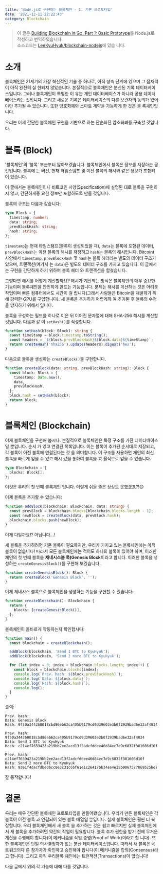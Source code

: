 ```yaml
---
title: 'Node.js로 구현하는 블록체인 - 1. 기본 프로토타입'
date: '2021-12-11 22:22:43'
category: Blockchain
---
```


> 이 글은
> [Building Blockchain in Go. Part 1: Basic Prototype](https://jeiwan.net/posts/building-blockchain-in-go-part-1/)를
> Node.js로 작성하고 번역하였습니다.  
> 소스코드는 [LeeKyuHyuk/blockchain-nodejs](https://github.com/LeeKyuHyuk/blockchain-nodejs)에 있습
> 니다.

# 소개

블록체인은 21세기의 가장 혁신적인 기술 중 하나로, 아직 성숙 단계에 있으며 그 잠재력이 아직 완전히 실
현되지 않았습니다. 본질적으로 블록체인은 분산된 기록 데이터베이스입니다. 그러나 블록체인이 특별한 이
유는 개인 데이터베이스가 아니라 공용 데이터베이스라는 것입니다. 그리고 새로운 기록은 데이터베이스의
다른 보관자의 동의가 있어야만 추가될 수 있습니다. 또한 암호화폐와 스마트 계약을 가능하게 한 것은 블
록체인입니다.

우리는 이제 간단한 블록체인 구현을 기반으로 하는 단순화된 암호화폐를 구축할 것입니다.

# 블록 (Block)

'블록체인'의 '블록' 부분부터 알아보겠습니다. 블록체인에서 블록은 정보를 저장하는 공간입니다. 블록에
는 버전, 현재 타임스탬프 및 이전 블록의 해시와 같은 정보가 포함되어 있습니다.

이 글에서는 블록체인이나 비트코인 사양(Specification)에 설명된 대로 블록을 구현하지 않고, 간단하게중
요한 정보만 포함하도록 만들 것입니다.

블록의 구조는 다음과 같습니다:

```typescript
type Block = {
  timestamp: number;
  data: string;
  prevBlockHash: string;
  hash: string;
};
```

`timestamp`는 현재 타임스탬프(블록이 생성되었을 때), `data`는 블록에 포함된 데이터,
`prevBlockHash`는 이전 블록의 해시를 저장하고 `hash`는 블록의 해시입니다. Bitcoint 사양에서
`timestamp`, `prevBlockHash` 및 `hash`는 블록 헤더라는 별도의 데이터 구조가 있으며, 트랜잭션(여기서
는 `data`)은 별도의 데이터 구조를 가지고 있습니다. 이 글에서는 구현을 간단하게 하기 위하여 블록 헤더
와 트랜젝션을 합쳤습니다.

그렇다면 해시를 어떻게 계산할까요? 해시가 계산되는 방식은 블록체인의 매우 중요한 기능이며 블록체인을
안전하게 만드는 기능입니다. 문제는 해시를 계산하는 것은 어려운 작업이며 빠른 컴퓨터에서도 시간이 걸
립니다(그래서 사람들은 Bitcoin을 채굴하기 위해 강력한 GPU를 구입합니다). 새 블록을 추가하기 어렵게하
여 추가된 후 블록의 수정을 방지하기 위해서 입니다.

블록을 구성하는 필드를 하나로 이은 뒤 이어진 문자열에 대해 SHA-256 해시를 계산할 것입니다. 다음과 같
이 `setHash()`를 작성합니다.

```typescript
function setHash(block: Block): string {
  const timeStamp = block.timestamp.toString();
  const headers = `${block.prevBlockHash}${block.data}${timeStamp}`;
  return createHash('sha256').update(headers).digest('hex');
}
```

다음으로 블록을 생성하는 `createBlock()`을 구현합니다.

```typescript
function createBlock(data: string, prevBlockHash: string): Block {
  const block: Block = {
    timestamp: Date.now(),
    data,
    prevBlockHash,
  };
  block.hash = setHash(block);
  return block;
}
```

# 블록체인 (Blockchain)

이제 블록체인을 구현해 봅시다. 본질적으로 블록체인은 특정 구조를 가진 데이터베이스일 뿐입니다. 순서
가 있고 연결된 목록입니다. 이는 블록이 추가된 순서대로 저장되고, 각 블록이 이전 블록에 연결된다는 것
을 의미합니다. 이 구조를 사용하면 체인의 최신 블록을 빠르게 얻을 수 있고 해시 값을 통하여 블록을 효
율적으로 얻을 수 있습니다.

```typescript
type Blockchain = {
  blocks: Block[];
};
```

이것은 우리의 첫 번째 블록체인 입니다. 이렇게 쉬울 줄은 상상도 못했겠죠?!😉

이제 블록을 추가할 수 있습니다:

```typescript
function addBlock(blockchain: Blockchain, data: string) {
  const prevBlock = blockchain.blocks[blockchain.blocks.length - 1];
  const newBlock = createBlock(data, prevBlock.hash);
  blockchain.blocks.push(newBlock);
}
```

이게 다일까요!? 아닙니다...!

새 블록을 추가하려면 기존 블록이 필요하지만, 우리가 가지고 있는 블록체인에는 아직 블록이 없습니다!
따라서 모든 블록체인에는 적어도 하나의 블록이 있어야 하며, 이러한 체인의 첫 번째 블록을 **제네시스블
록(Genesis Block**이라고 합니다. 이러한 블록을 생성하는 `createGenesisBlock()`를 구현해 보겠습니다 .

```typescript
function createGenesisBlock(): Block {
  return createBlock('Genesis Block', '');
}
```

이제 제네시스 블록으로 블록체인을 생성하는 기능을 구현할 수 있습니다:

```typescript
function createBlockchain(): Blockchain {
  return {
    blocks: [createGenesisBlock()],
  };
}
```

블록체인이 올바르게 작동하는지 확인합시다:

```typescript
function main() {
  const blockchain = createBlockchain();

  addBlock(blockchain, 'Send 1 BTC to KyuHyuk');
  addBlock(blockchain, 'Send 2 more BTC to KyuHyuk');

  for (let index = 0; index < blockchain.blocks.length; index++) {
    const block = blockchain.blocks[index];
    console.log(`Prev. hash: ${block.prevBlockHash}`);
    console.log(`Data: ${block.data}`);
    console.log(`Hash: ${block.hash}`);
    console.log();
  }
}
```

출력:

```
Prev. hash:
Data: Genesis Block
Hash: 9f50a344368018cbd86eb62ca405b9179cd9d39603e3b0f2939bad6e32af4034

Prev. hash: 9f50a344368018cbd86eb62ca405b9179cd9d39603e3b0f2939bad6e32af4034
Data: Send 1 BTC to KyuHyuk
Hash: c214ef7639423a219bb2ee2acd13f2adcfddee46d84ec7e9c6832f301606d10f

Prev. hash: c214ef7639423a219bb2ee2acd13f2adcfddee46d84ec7e9c6832f301606d10f
Data: Send 2 more BTC to KyuHyuk
Hash: 93e1f4dacfdbe0bcc8e3c31c6bf61e1c264176b34ea4e25b9067577069b25be7
```

잘 동작합니다!

# 결론

우리는 매우 간단한 블록체인 프로토타입을 만들어봤습니다. 우리가 만든 블록체인은 각 블록이 이전 블록
과 연결되어 있는 블록 배열일 뿐입니다. 실제 블록체인은 훨씬 더 복잡합니다. 우리 블록체인에서 새 블록
을 추가하는 것은 쉽고 빠르지만 실제 블록체인에서 새 블록을 추가하려면 약간의 작업이 필요합니다. 블록
추가 권한을 받기 전에 무거운 계산을 수행해야 합니다(이 메커니즘을 작업 증명(Proof of Work)이라고 합
니다). 또한 블록체인은 단일 의사결정자가 없는 분산 데이터베이스입니다. 따라서 새 블록은 네트워크의다
른 참가자가 확인하고 승인해야 합니다(이 메커니즘을 합의(Consensus)라고 합니다). 그리고 아직 우리블록
체인에는 트랜잭션(Transactions)이 없습니다!

다음 글에서 위의 각 기능에 대해 다룰 것입니다.
